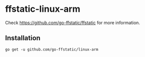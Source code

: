 # ffstatic-linux-arm

Check https://github.com/go-ffstatic/ffstatic for more information.

## Installation

```
go get -u github.com/go-ffstatic/linux-arm
```
